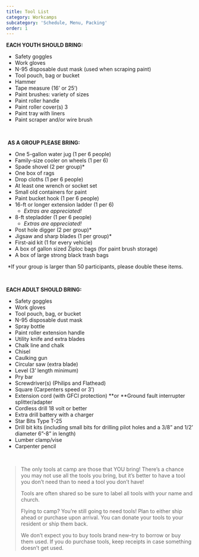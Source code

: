 ```yaml
---
title: Tool List
category: Workcamps
subcategory: 'Schedule, Menu, Packing'
order: 1
---
```


**EACH YOUTH SHOULD BRING:**&nbsp;

* Safety goggles&nbsp;
* Work gloves&nbsp;
* N-95 disposable dust mask (used when scraping paint)&nbsp;
* Tool pouch, bag or bucket&nbsp;
* Hammer&nbsp;
* Tape measure (16’ or 25’)&nbsp;
* Paint brushes: variety of sizes&nbsp;
* Paint roller handle&nbsp;
* Paint roller cover(s) 3&nbsp;
* Paint tray with liners&nbsp;
* Paint scraper and/or wire brush&nbsp;

&nbsp;

&nbsp;**AS A GROUP PLEASE BRING:&nbsp;**

* One 5-gallon water jug (1 per 6 people)&nbsp;
* Family-size cooler on wheels (1 per 6)&nbsp;
* Spade shovel (2 per group)\*&nbsp;
* One box of rags&nbsp;
* Drop cloths (1 per 6 people)&nbsp;
* At least one wrench or socket set&nbsp;
* Small old containers for paint&nbsp;
* Paint bucket hook (1 per 6 people)&nbsp;
* 16-ft or longer extension ladder (1 per 6)&nbsp;
  * *Extras are appreciated\!&nbsp;*
* 8-ft stepladder (1 per 6 people)&nbsp;
  * *Extras are appreciated\!&nbsp;*
* Post hole digger (2 per group)\*&nbsp;
* Jigsaw and sharp blades (1 per group)\*&nbsp;
* First-aid kit (1 for every vehicle)&nbsp;
* A box of gallon sized Ziploc bags (for paint brush storage)&nbsp;
* A box of large strong black trash bags&nbsp;

&nbsp;\*If your group is larger than 50 participants, please double these items.&nbsp;

&nbsp;

**EACH ADULT SHOULD BRING:&nbsp;**

* Safety goggles&nbsp;
* Work gloves&nbsp;
* Tool pouch, bag, or bucket&nbsp;
* N-95 disposable dust mask&nbsp;
* Spray bottle&nbsp;
* Paint roller extension handle&nbsp;
* Utility knife and extra blades&nbsp;
* Chalk line and chalk&nbsp;
* Chisel&nbsp;
* Caulking gun&nbsp;
* Circular saw (extra blade)&nbsp;
* Level (3’ length minimum)&nbsp;
* Pry bar&nbsp;
* Screwdriver(s) (Philips and Flathead)&nbsp;
* Square (Carpenters speed or 3’)&nbsp;
* Extension cord (with GFCI protection) **or&nbsp;**Ground fault interrupter splitter/adapter&nbsp;
* Cordless drill 18 volt or better&nbsp;
* Extra drill battery with a charger&nbsp;
* Star Bits Type T-25&nbsp;
* Drill bit kits (including small bits for drilling pilot holes and a 3/8” and 1/2’ diameter 6”-8” in length)&nbsp;
* Lumber clamp/vise&nbsp;
* Carpenter pencil&nbsp;

&nbsp;

> The only tools at camp are those that YOU bring\! There’s a chance you may not use all the tools you bring, but it’s better to have a tool you don’t need than to need a tool you don’t have\!&nbsp;
>
>
> Tools are often shared so be sure to label all tools with your name and church.&nbsp;
>
>
> Flying to camp? You’re still going to need tools\! Plan to either ship ahead or purchase upon arrival. You can donate your tools to your resident or ship them back.&nbsp;
>
>
> We don’t expect you to buy tools brand new–try to borrow or buy them used. If you do purchase tools, keep receipts in case something doesn’t get used.&nbsp;
